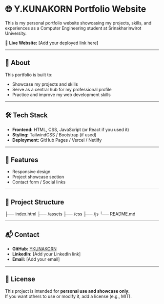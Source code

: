 # 🌐 Y.KUNAKORN Portfolio Website

This is my personal portfolio website showcasing my projects, skills, and experiences as a Computer Engineering student at Srinakharinwirot University.

🔗 **Live Website:** [Add your deployed link here]

---

## 📖 About
This portfolio is built to:
- Showcase my projects and skills
- Serve as a central hub for my professional profile
- Practice and improve my web development skills

---

## 🛠️ Tech Stack
- **Frontend:** HTML, CSS, JavaScript (or React if you used it)
- **Styling:** TailwindCSS / Bootstrap (if used)
- **Deployment:** GitHub Pages / Vercel / Netlify

---

## 🚀 Features
- Responsive design
- Project showcase section
- Contact form / Social links

---

## 📂 Project Structure
├── index.html
├── /assets
├── /css
├── /js
└── README.md


---

## 📬 Contact
- **GitHub:** [YKUNAKORN](https://github.com/YKUNAKORN)
- **LinkedIn:** [Add your LinkedIn link]
- **Email:** [Add your email]

---

## 📄 License
This project is intended for **personal use and showcase only**.  
If you want others to use or modify it, add a license (e.g., MIT).
